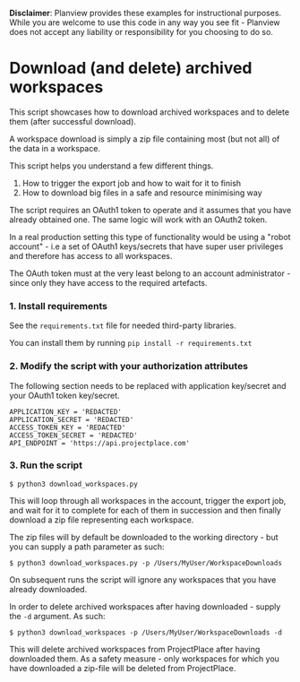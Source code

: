 **Disclaimer**: Planview provides these examples for instructional purposes. While you are welcome to use this
code in any way you see fit - Planview does not accept any liability or responsibility for you choosing to do so.

# Download (and delete) archived workspaces

This script showcases how to download archived workspaces and to delete them (after successful download).

A workspace download is simply a zip file containing most (but not all) of the data in a workspace.

This script helps you understand a few different things.

1. How to trigger the export job and how to wait for it to finish
2. How to download big files in a safe and resource minimising way

The script requires an OAuth1 token to operate and it assumes that you have already obtained one.
The same logic will work with an OAuth2 token.

In a real production setting this type of functionality would be using a "robot account" - i.e a set
of OAuth1 keys/secrets that have super user privileges and therefore has access to all workspaces.

The OAuth token must at the very least belong to an account administrator - since only they have
access to the required artefacts.

### 1. Install requirements

See the `requirements.txt` file for needed third-party libraries.

You can install them by running `pip install -r requirements.txt`

### 2. Modify the script with your authorization attributes

The following section needs to be replaced with application key/secret and your OAuth1 token key/secret.

```
APPLICATION_KEY = 'REDACTED'
APPLICATION_SECRET = 'REDACTED'
ACCESS_TOKEN_KEY = 'REDACTED'
ACCESS_TOKEN_SECRET = 'REDACTED'
API_ENDPOINT = 'https://api.projectplace.com'
```

### 3. Run the script

```
$ python3 download_workspaces.py
```

This will loop through all workspaces in the account, trigger the export job, and wait for it to complete 
for each of them in succession and then finally download a zip file representing each workspace.

The zip files will by default be downloaded to the working directory - but you can supply a path parameter
as such:

```
$ python3 download_workspaces.py -p /Users/MyUser/WorkspaceDownloads
```

On subsequent runs the script will ignore any workspaces that you have already downloaded.

In order to delete archived workspaces after having downloaded - supply the `-d` argument. As such:

```
$ python3 download_workspaces -p /Users/MyUser/WorkspaceDownloads -d
```

This will delete archived workspaces from ProjectPlace after having downloaded them.  As a safety measure - 
only workspaces for which you have downloaded a zip-file will be deleted from ProjectPlace.
